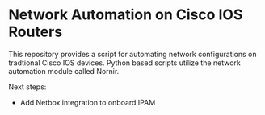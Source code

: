# Network Automation on Cisco IOS Routers

This repository provides a script for automating network configurations on tradtional Cisco IOS devices.
Python based scripts utilize the network automation module called Nornir.

Next steps:
- Add Netbox integration to onboard IPAM
